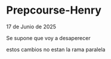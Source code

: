 # Prepcourse-Henry
17 de Junio de 2025

Se supone que voy a desaperecer



estos cambios no estan la rama paralela